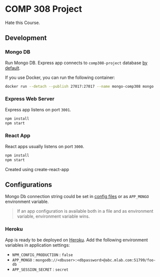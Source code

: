 # COMP 308 Project

Hate this Course.

## Development
### Mongo DB

Run Mongo DB. Express app connects to `comp308-project` database [by default](./src/config/env/development.ts).

If you use Docker, you can run the following container:

```bash
docker run --detach --publish 27017:27017 --name mongo-comp308 mongo
```

### Express Web Server

Express app listens on port `3001`.

```bash
npm install
npm start
```

### React App

React apps usually listens on port `3000`.
```bash
npm install
npm start
```
Created using create-react-app

## Configurations

Mongo Db connection string could be set in [config files](./src/config/env) or as `APP_MONGO` environment variable.

> If an app configuration is available both in a file and as environment variable, environment variable wins.

### Heroku

App is ready to be deployed on [Heroku](https://www.heroku.com). Add the following environment variables in application settings:

- `NPM_CONFIG_PRODUCTION` : `false`
- `APP_MONGO` : `mongodb://<dbuser>:<dbpassword>@abc.mlab.com:51799/foo-db`
- `APP_SESSION_SECRET` : `secret`
